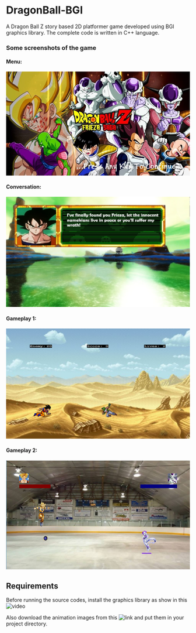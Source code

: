 # DragonBall-BGI
A Dragon Ball Z story based 2D platformer game developed using BGI graphics library. The complete code is written in C++ language.

### Some screenshots of the game
#### Menu:
![Menu](https://raw.githubusercontent.com/amar-deb/DragonBall-BGI/master/screenshots/menu.jpg)
#### Conversation:
![Conversation](https://raw.githubusercontent.com/amar-deb/DragonBall-BGI/master/screenshots/conversation.PNG)
#### Gameplay 1:
![Gameplay1](https://raw.githubusercontent.com/amar-deb/DragonBall-BGI/master/screenshots/gameplay1.PNG)
#### Gameplay 2:
![Gameplay2](https://raw.githubusercontent.com/amar-deb/DragonBall-BGI/master/screenshots/gameplay2.jpg)

## Requirements
Before running the source codes, install the graphics library as show in this ![video](https://www.youtube.com/watch?v=FxCdMM9H66I)

Also download the animation images from this ![link](https://drive.google.com/open?id=1QzGh-OHwWZYF4KKBjGzPmnCo6ldIrhxi) and put them in your project directory.
